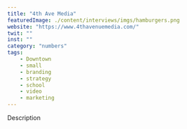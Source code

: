 ```yaml
---
title: "4th Ave Media"
featuredImage: ./content/interviews/imgs/hamburgers.png
website: "https://www.4thavenuemedia.com/"
twit: ""
inst: ""
category: "numbers"
tags:
    - Downtown
    - small
    - branding
    - strategy
    - school
    - video
    - marketing
---
```


Description
